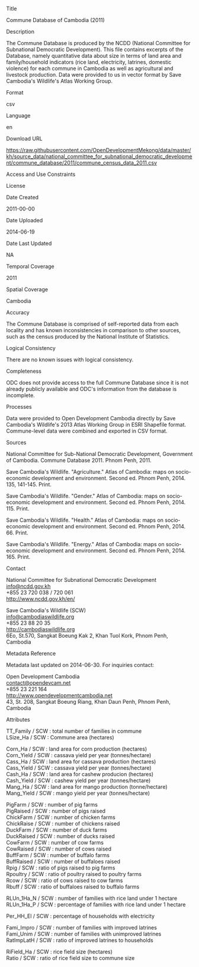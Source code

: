Title

Commune Database of Cambodia (2011)

Description
 
The Commune Database is produced by the NCDD (National Committee for Subnational Democratic Development). This file contains excerpts of the Database, namely quantitative data about size in terms of land area and family/household indicators (rice land, electricity, latrines, domestic violence) for each commune in Cambodia as well as agricultural and livestock production. Data were provided to us in vector format by Save Cambodia's Wildlife's Atlas Working Group.

Format

csv

Language

en

Download URL

https://raw.githubusercontent.com/OpenDevelopmentMekong/data/master/kh/source_data/national_committee_for_subnational_democratic_development/commune_database/2011/commune_census_data_2011.csv

Access and Use Constraints



License



Date Created

2011-00-00

Date Uploaded

2014-06-19

Date Last Updated

NA

Temporal Coverage

2011

Spatial Coverage

Cambodia

Accuracy

The Commune Database is comprised of self-reported data from each locality and has known inconsistencies in comparison to other sources, such as the census produced by the National Institute of Statistics.

Logical Consistency

There are no known issues with logical consistency.

Completeness

ODC does not provide access to the full Commune Database since it is not already publicly available and ODC's information from the database is incomplete.

Processes

Data were provided to Open Development Cambodia directly by Save Cambodia's Wildlife's 2013 Atlas Working Group in ESRI Shapefile format. Commune-level data were combined and exported in CSV format.

Sources

National Committee for Sub-National Democratic Development, Government of Cambodia. Commune Database 2011. Phnom Penh, 2011.

Save Cambodia's Wildlife. "Agriculture." Atlas of Cambodia: maps on socio-economic development and environment. Second ed. Phnom Penh, 2014. 135, 141-145. Print.

Save Cambodia's Wildlife. "Gender." Atlas of Cambodia: maps on socio-economic development and environment. Second ed. Phnom Penh, 2014. 115. Print.

Save Cambodia's Wildlife. "Health." Atlas of Cambodia: maps on socio-economic development and environment. Second ed. Phnom Penh, 2014. 66. Print.

Save Cambodia's Wildlife. "Energy." Atlas of Cambodia: maps on socio-economic development and environment. Second ed. Phnom Penh, 2014. 165. Print.

Contact

National Committee for Subnational Democratic Development  
info@ncdd.gov.kh  
+855 23 720 038 / 720 061  
http://www.ncdd.gov.kh/en/  
     
Save Cambodia's Wildlife (SCW)  
info@cambodiaswildlife.org  
+855 23 88 20 35  
http://cambodiaswildlife.org  
6Eo, St.570, Sangkat Boeung Kak 2, Khan Tuol Kork, Phnom Penh, Cambodia  

Metadata Reference

Metadata last updated on 2014-06-30. For inquiries contact:

Open Development Cambodia  
contact@opendevcam.net  
+855 23 221 164  
http://www.opendevelopmentcambodia.net  
43, St. 208, Sangkat Boeung Riang, Khan Daun Penh, Phnom Penh, Cambodia  

Attributes

TT_Family / SCW : total number of families in commune  
LSize_Ha / SCW : Commune area (hectares)  

Corn_Ha / SCW : land area for corn production (hectares)  
Corn_Yield / SCW : cassava yield per year (tonnes/hectare)  
Cass_Ha / SCW : land area for cassava production (hectares)  
Cass_Yield / SCW : cassava yield per year (tonnes/hectare)  
Cash_Ha / SCW : land area for cashew producion (hectares)  
Cash_Yield / SCW : cashew yield per year (tonnes/hectare)   
Mang_Ha / SCW : land area for mango production (tonne/hectare)  
Mang_Yield / SCW : mango yield per year (tonnes/hectare)  

PigFarm / SCW : number of pig farms  
PigRaised / SCW : number of pigs raised  
ChickFarm / SCW : number of chicken farms  
ChickRaise / SCW : number of chickens raised  
DuckFarm / SCW : number of duck farms  
DuckRaised / SCW : number of ducks raised  
CowFarm / SCW : number of cow farms  
CowRaised / SCW : number of cows raised  
BuffFarm / SCW : number of buffalo farms  
BuffRaised / SCW : number of buffaloes raised  
Rpig / SCW : ratio of pigs raised to pig farms  
Rpoultry / SCW : ratio of poultry raised to poultry farms  
Rcow / SCW : ratio of cows raised to cow farms  
Rbuff / SCW : ratio of buffaloes raised to buffalo farms  

RLUn_1Ha_N / SCW : number of families with rice land under 1 hectare  
RLUn_1Ha_P / SCW : percentage of families with rice land under 1 hectare

Per_HH_El / SCW : percentage of households with electricity  

Fami_Impro / SCW : number of families with improved latrines  
Fami_Unim / SCW : number of families with unimproved latrines  
RatImpLatH / SCW : ratio of improved latrines to households  

RiField_Ha / SCW : rice field size (hectares)  
Ratio / SCW : ratio of rice field size to commune size  
